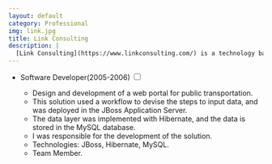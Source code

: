 ```yaml
---
layout: default
category: Professional
img: link.jpg
title: Link Consulting
description: |
  [Link Consulting](https://www.linkconsulting.com/) is a technology based group in Portugal that develops its activities in various areas of information technology. Technology activity areas which include systems integration, consulting in information technology and portals, fleet management, positioning solutions, mobile solutions and quality audit, with most of the customers coming from major Portuguese companies, with particular emphasis on the main telecom operators.
---
```


<div class="highlight">
  <ul>
    <li>Software Developer<span class="btn-xs">(2005-2006)</span>
    <input type="checkbox" class="read-more-state" id="post-link-1" />
    <label for="post-link-1" class="btn-link btn-xs read-more-trigger"></label>
    <div class="read-more-target">
      <ul>
        <li>Design and development of a web portal for public transportation.</li>
        <li>This solution used a workflow to devise the steps to input data, and was deployed in the JBoss Application Server.</li>
        <li>The data layer was implemented with Hibernate, and the data is stored in the MySQL database.</li>
        <li>I was responsible for the development of the solution.</li>
        <li>Technologies: JBoss, Hibernate, MySQL.</li>
        <li>Team Member.</li>
      </ul>
    </div>
  </li>
  </ul>
</div>
